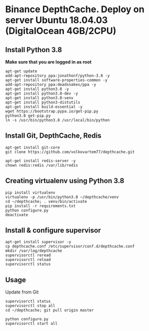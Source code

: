 # Binance DepthCache. Deploy on server Ubuntu 18.04.03 (DigitalOcean 4GB/2CPU)

## Install Python 3.8

**Make sure that you are logged in as root**

```
apt-get update
add-apt-repository ppa:jonathonf/python-3.8 -y
apt-get install software-properties-common -y
add-apt-repository ppa:deadsnakes/ppa -y
apt-get install python3.8 -y
apt-get install python3.8-dev -y
apt-get install python3.8-venv
apt-get install python3-distutils
apt-get install build-essential -y
wget https://bootstrap.pypa.io/get-pip.py
python3.8 get-pip.py
ln -s /usr/bin/python3.8 /usr/local/bin/python
```

## Install Git, DepthCache, Redis

```
apt-get install git-core
git clone https://github.com/volkovartem77/depthcache.git
```
```
apt-get install redis-server -y
chown redis:redis /var/lib/redis
```

## Creating virtualenv using Python 3.8

```
pip install virtualenv
virtualenv -p /usr/bin/python3.8 ~/depthcache/venv
cd ~/depthcache; . venv/bin/activate
pip install -r requirements.txt
python configure.py
deactivate
```


## Install & configure supervisor

```
apt-get install supervisor -y
cp depthcache.conf /etc/supervisor/conf.d/depthcache.conf
mkdir /var/log/depthcache
supervisorctl reread
supervisorctl reload
supervisorctl status
```

## Usage
Update from Git
```
supervisorctl status
supervisorctl stop all
cd ~/depthcache; git pull origin master
```
```
python configure.py
supervisorctl start all
```
